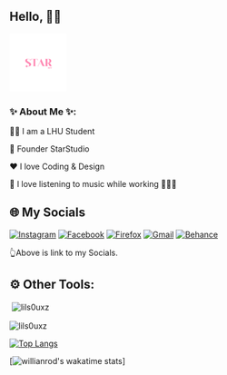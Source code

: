 ## Hello, 🖐🏻

<img src="./imgs/600x600_StarDev.png" alt="StarDev" width="20%">

### ✨ About Me ✨:
👨‍🎓 I am a LHU Student

💼 Founder StarStudio

❤️ I love Coding & Design

🎵 I love listening to music while working 👨🏻‍💻


## 🌐 My Socials
[![Instagram](https://img.shields.io/badge/Instagram-%23E4405F.svg?style=for-the-badge&logo=Instagram&logoColor=white)](https://instagram.com/lils0uxz) 
[![Facebook](https://img.shields.io/badge/Facebook-%231877F2.svg?style=for-the-badge&logo=Facebook&logoColor=white)](https://www.facebook.com/lil.s0uxz/)
[![Firefox](https://img.shields.io/badge/Firefox-FF7139?style=for-the-badge&logo=Firefox-Browser&logoColor=white)](https://s0uxz.carrd.co/)
[![Gmail](https://img.shields.io/badge/Gmail-D14836?style=for-the-badge&logo=gmail&logoColor=white)](mailto:its.s0ux@gmail.com)
[![Behance](https://img.shields.io/badge/Behance-1769ff?style=for-the-badge&logo=behance&logoColor=white)](https://www.behance.net/lils0uxz)

👆Above is link to my Socials.

## ⚙️ Other Tools:

<p>&nbsp;<img align="center" src="https://github-readme-stats.vercel.app/api?username=lils0uxz&show_icons=true&locale=en" alt="lils0uxz" /></p>

<p><img align="center" src="https://github-readme-streak-stats.herokuapp.com/?user=lils0uxz&" alt="lils0uxz" /></p>

[![Top Langs](https://github-readme-stats.vercel.app/api/top-langs/?username=lils0uxz&layout=compact)](https://github.com/lils0uxz)

[![willianrod's wakatime stats](https://github-readme-stats.vercel.app/api/wakatime?username=willianrod)]
